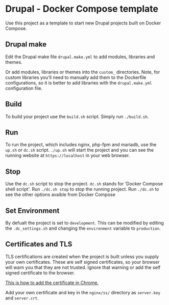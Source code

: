 # Drupal - Docker Compose template

Use this project as a template to start new Drupal projects built on Docker Compose.

## Drupal make

Edit the Drupal make file `drupal.make.yml` to add modules, libraries and themes.

Or add modules, libraries or themes into the `custom_` directories. Note, for custom libraries you'll need to manually add them to the Dockerfile configurations, so it is better to add libraries with the `drupal.make.yml` configuration file.

## Build

To build your project use the `build.sh` script. Simply run `./build.sh`.

## Run

To run the project, which includes nginx, php-fpm and mariadb, use the `up.sh` or `dc.sh` script. `./up.sh` will start the project and you can see the running website at `https://localhost` in your web browser.

## Stop

Use the `dc.sh` script to stop the project. `dc.sh` stands for 'Docker Compose shell script'. Run `./dc.sh stop` to stop the running project. Run `./dc.sh` to see the other options avaible from Docker Compose

## Set Environment

By defualt the project is set to `development`. This can be modified by editing the `.dc_settings.sh` and changing the `environment` variable to `production`.

## Certificates and TLS

TLS certifications are created when the project is built unless you supply your own certificates. These are self signed certificates, so your browser will warn you that they are not trusted. Ignore that warning or add the self signed certificate to the browser.

[This is how to add the certificate in Chrome.](http://stackoverflow.com/questions/7580508/getting-chrome-to-accept-self-signed-localhost-certificate)

Add your own certificate and key in the `nginx/ss/` directory as `server.key` and `server.crt`.
